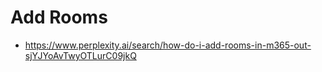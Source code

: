 # Add Rooms

- https://www.perplexity.ai/search/how-do-i-add-rooms-in-m365-out-sjYJYoAvTwyOTLurC09jkQ
